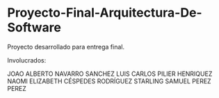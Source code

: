 # Proyecto-Final-Arquitectura-De-Software
Proyecto desarrollado para entrega final.


Involucrados:

JOAO ALBERTO NAVARRO SANCHEZ
LUIS CARLOS PILIER HENRIQUEZ
NAOMI ELIZABETH CÉSPEDES RODRÍGUEZ
STARLING SAMUEL PEREZ PEREZ
